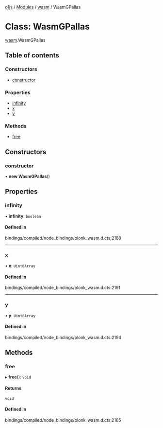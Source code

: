 [o1js](../README.md) / [Modules](../modules.md) / [wasm](../modules/wasm.md) / WasmGPallas

# Class: WasmGPallas

[wasm](../modules/wasm.md).WasmGPallas

## Table of contents

### Constructors

- [constructor](wasm.WasmGPallas.md#constructor)

### Properties

- [infinity](wasm.WasmGPallas.md#infinity)
- [x](wasm.WasmGPallas.md#x)
- [y](wasm.WasmGPallas.md#y)

### Methods

- [free](wasm.WasmGPallas.md#free)

## Constructors

### constructor

• **new WasmGPallas**()

## Properties

### infinity

• **infinity**: `boolean`

#### Defined in

bindings/compiled/node_bindings/plonk_wasm.d.cts:2188

___

### x

• **x**: `Uint8Array`

#### Defined in

bindings/compiled/node_bindings/plonk_wasm.d.cts:2191

___

### y

• **y**: `Uint8Array`

#### Defined in

bindings/compiled/node_bindings/plonk_wasm.d.cts:2194

## Methods

### free

▸ **free**(): `void`

#### Returns

`void`

#### Defined in

bindings/compiled/node_bindings/plonk_wasm.d.cts:2185
